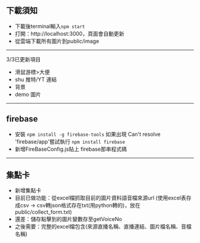 ## 下載須知

 * 下載後terminal輸入`npm start`
 * 打開：http://localhost:3000，頁面會自動更新
 * 從雲端下載所有圖片到public/image
<!--### `npm test`

Launches the test runner in the interactive watch mode.\
See the section about [running tests](https://facebook.github.io/create-react-app/docs/running-tests) for more information.

### `npm run build`

Builds the app for production to the `build` folder.\
It correctly bundles React in production mode and optimizes the build for the best performance.

The build is minified and the filenames include the hashes.\
Your app is ready to be deployed!

See the section about [deployment](https://facebook.github.io/create-react-app/docs/deployment) for more information.

### `npm run eject`

**Note: this is a one-way operation. Once you `eject`, you can't go back!**

If you aren't satisfied with the build tool and configuration choices, you can `eject` at any time. This command will remove the single build dependency from your project.

Instead, it will copy all the configuration files and the transitive dependencies (webpack, Babel, ESLint, etc) right into your project so you have full control over them. All of the commands except `eject` will still work, but they will point to the copied scripts so you can tweak them. At this point you're on your own.

You don't have to ever use `eject`. The curated feature set is suitable for small and middle deployments, and you shouldn't feel obligated to use this feature. However we understand that this tool wouldn't be useful if you couldn't customize it when you are ready for it.

## Learn More

You can learn more in the [Create React App documentation](https://facebook.github.io/create-react-app/docs/getting-started).

To learn React, check out the [React documentation](https://reactjs.org/).

### Code Splitting

This section has moved here: [https://facebook.github.io/create-react-app/docs/code-splitting](https://facebook.github.io/create-react-app/docs/code-splitting)

### Analyzing the Bundle Size

This section has moved here: [https://facebook.github.io/create-react-app/docs/analyzing-the-bundle-size](https://facebook.github.io/create-react-app/docs/analyzing-the-bundle-size)

### Making a Progressive Web App

This section has moved here: [https://facebook.github.io/create-react-app/docs/making-a-progressive-web-app](https://facebook.github.io/create-react-app/docs/making-a-progressive-web-app)

### Advanced Configuration

This section has moved here: [https://facebook.github.io/create-react-app/docs/advanced-configuration](https://facebook.github.io/create-react-app/docs/advanced-configuration)

### Deployment

This section has moved here: [https://facebook.github.io/create-react-app/docs/deployment](https://facebook.github.io/create-react-app/docs/deployment)

### `npm run build` fails to minify

This section has moved here: [https://facebook.github.io/create-react-app/docs/troubleshooting#npm-run-build-fails-to-minify](https://facebook.github.io/create-react-app/docs/troubleshooting#npm-run-build-fails-to-minify)
-->
---
3/3已更新項目
* 滑鼠游標>大便
* shu 推特/YT 連結
* 背景
* demo 圖片

---
## firebase
- 安裝
`npm install -g firebase-tools`
如果出現 Can't resolve 'firebase/app'嘗試執行 `npm install firebase`
- 新增FireBaseConfig.js貼上 firebase那串程式碼

---
## 集點卡
- 新增集點卡
- 目前已做功能：從excel檔抓取目前的圖片資料語音檔來源url (使用excel表存成csv -> csv轉json格式存在txt(用python轉的)，放在public/collect_form.txt)
- 還差：儲存點擊到的圖片變數存至getVoiceNo
- 之後需要：完整的excel檔包含(來源直播名稱、直播連結、圖片檔名稱、音檔名稱)

